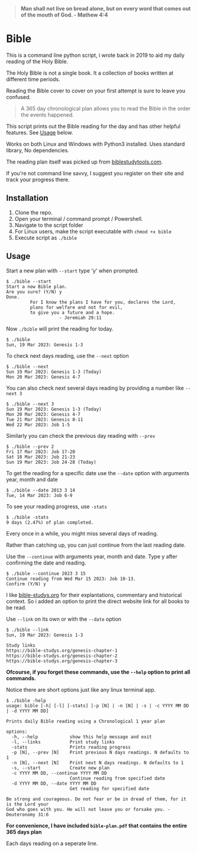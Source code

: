 > **Man shall not live on bread alone,
> but on every word that comes out of the mouth of God. - Mathew 4:4**

# Bible
This is a command line python script, i wrote back in 2019 to aid my daily reading of the Holy Bible.

The Holy Bible is not a single book. It a collection of books written at different time periods.

Reading the Bible cover to cover on your first attempt is sure to leave you confused.

> A 365 day chronological plan allows you to read the Bible in the order the events happened.

This script prints out the Bible reading for the day and has other helpful features. See [Usage](#usage) below.

Works on both Linux and Windows with Python3 installed.
Uses standard library, No dependencies.

The reading plan itself was picked up from [biblestudytools.com](https://www.biblestudytools.com/bible-reading-plan/chronological.html).

If you're not command line savvy, I suggest you register on their site and track your progress there.

## Installation
1. Clone the repo.
2. Open your terminal / command prompt / Powershell.
3. Navigate to the script folder
4. For Linux users, make the script executable with ```chmod +x bible```
4. Execute script as ```./bible```

## Usage
Start a new plan with ```--start``` type 'y' when prompted.
```
$ ./bible --start
Start a new Bible plan.
Are you sure? (Y/N) y
Done.
         For I know the plans I have for you, declares the Lord,
         plans for welfare and not for evil,
         to give you a future and a hope.
                    - Jeremiah 29:11
```

Now ```./bible``` will print the reading for today.
```
$ ./bible
Sun, 19 Mar 2023: Genesis 1-3

```

To check next days reading, use the ```--next``` option
```
$ ./bible --next
Sun 19 Mar 2023: Genesis 1-3 (Today)
Mon 20 Mar 2023: Genesis 4-7
```
You can also check next several days reading by providing a number like ```--next 3```
```
$ ./bible --next 3
Sun 19 Mar 2023: Genesis 1-3 (Today)
Mon 20 Mar 2023: Genesis 4-7
Tue 21 Mar 2023: Genesis 8-11
Wed 22 Mar 2023: Job 1-5
```

Similarly you can check the previous day reading with ```--prev```
```
$ ./bible --prev 2
Fri 17 Mar 2023: Job 17-20
Sat 18 Mar 2023: Job 21-23
Sun 19 Mar 2023: Job 24-28 (Today)
```

To get the reading for a specific date use the ```--date``` option with arguments year, month and date
```
$ ./bible --date 2013 3 14
Tue, 14 Mar 2023: Job 6-9

```

To see your reading progress, use ```-stats```
```
$ ./bible -stats
9 days (2.47%) of plan completed.
```
Every once in a while, you might miss several days of reading.

Rather than catching up, you can just continue from the last reading date.

Use the ```--continue``` with arguments year, month and date.
Type y after confirming the date and reading.
```
$ ./bible --continue 2023 3 15
Continue reading from Wed Mar 15 2023: Job 10-13.
Confirm (Y/N) y
```

I like [bible-studys.org](https://bible-studys.org) for their explantations, commentary and historical context. So i added an option to print the direct website link for all books to be read.

Use ```--link``` on its own or with the ```--date``` option
```
$ ./bible --link
Sun, 19 Mar 2023: Genesis 1-3

Study links
https://bible-studys.org/genesis-chapter-1
https://bible-studys.org/genesis-chapter-2
https://bible-studys.org/genesis-chapter-3

```

**Ofcourse, if you forget these commands, use the ```--help``` option to print all commands.**

Notice there are short options just like any linux terminal app.

```
$ ./bible -help
usage: bible [-h] [-l] [-stats] [-p [N] | -n [N] | -s | -c YYYY MM DD | -d YYYY MM DD]

Prints daily Bible reading using a Chronological 1 year plan

options:
  -h, --help            show this help message and exit
  -l, --links           Print study links
  -stats                Prints reading progress
  -p [N], --prev [N]    Print previous N days readings. N defaults to 1
  -n [N], --next [N]    Print next N days readings. N defaults to 1
  -s, --start           Create new plan
  -c YYYY MM DD, --continue YYYY MM DD
                        Continue reading from specified date
  -d YYYY MM DD, --date YYYY MM DD
                        Get reading for specified date

Be strong and courageous. Do not fear or be in dread of them, for it is the Lord your
God who goes with you. He will not leave you or forsake you. - Deuteronomy 31:6
```

**For convenience, I have included ```bible-plan.pdf``` that contains the entire 365 days plan**

Each days reading on a seperate line.

